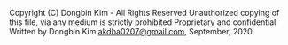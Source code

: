 Copyright (C) Dongbin Kim - All Rights Reserved Unauthorized copying of this file, via any medium is strictly prohibited Proprietary and confidential Written by Dongbin Kim akdba0207@gmail.com, September, 2020
